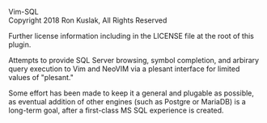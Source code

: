 Vim-SQL  
Copyright 2018 Ron Kuslak, All Rights Reserved  


Further license information including in the LICENSE file at the root of
this plugin.

Attempts to provide SQL Server browsing, symbol completion, and arbirary
query execution to Vim and NeoVIM via a plesant interface for limited
values of "plesant."

Some effort has been made to keep it a general and plugable as possible,
as eventual addition of other engines (such as Postgre or MariaDB) is a
long-term goal, after a first-class MS SQL experience is created.

